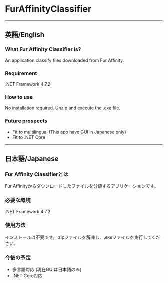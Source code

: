 # FurAffinityClassifier

***
## 英語/English

### What Fur Affinity Classifier is?
An application classify files downloaded from Fur Affinity.

### Requirement
.NET Framework 4.7.2

### How to use
No installation required.
Unzip and execute the .exe file.

### Future prospects
* Fit to multilingual (This app have GUI in Japanese only)
* Fit to .NET Core

***
## 日本語/Japanese

### Fur Affinity Classifierとは
Fur Affinityからダウンロードしたファイルを分類するアプリケーションです。

### 必要な環境
.NET Framework 4.7.2

### 使用方法
インストールは不要です。
zipファイルを解凍し、.exeファイルを実行してください。

### 今後の予定
* 多言語対応 (現在GUIは日本語のみ)
* .NET Core対応